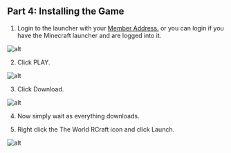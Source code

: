 Part 4: Installing the Game
---
1. Login to the launcher with your [Member Address.](https://forums.twilightgamesstudio.com/) or you can login if you have the Minecraft launcher and are logged into it.

![alt](https://i.imgur.com/2ypAv7M.png)

2. Click PLAY.

![alt](https://i.imgur.com/KFaCW3s.png)

3. Click Download.

![alt](https://i.imgur.com/46EGMzt.png)

4. Now simply wait as everything downloads.

5. Right click the The World RCraft icon and click Launch.

![alt](https://i.imgur.com/npRihNL.png)